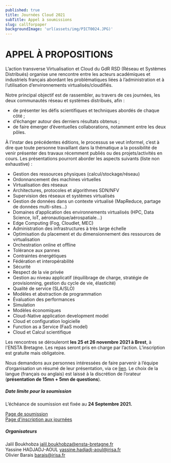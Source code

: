 ```yaml
---
published: true
title: Journées Cloud 2021
subTitle: Appel à soumissions
slug: callforpaper
backgroundImage: 'url(assets/img/PICT0024.JPG)'
---
```


# APPEL À PROPOSITIONS

L’action transverse Virtualisation et Cloud du GdR RSD (Réseau et Systèmes Distribués) organise une rencontre entre les acteurs académiques et industriels français abordant les problématiques liées à l’administration et à l’utilisation d’environnements virtualisés/cloudifiés.

Notre principal objectif est de rassembler, au travers de ces journées, les deux communautés réseau et systèmes distribués, afin :

- de présenter les défis scientifiques et techniques abordés de chaque côté ;
- d’échanger autour des derniers résultats obtenus ;
- de faire émerger d’éventuelles collaborations, notamment entre les deux pôles.

À l’instar des précédentes éditions, le processus se veut informel, c’est à dire que toute personne travaillant dans la thématique a la possibilité de venir présenter des travaux récemment publiés ou des projets/activités en cours. Les présentations pourront aborder les aspects suivants (liste non exhaustive) :

- Gestion des ressources physiques (calcul/stockage/réseau)
- Ordonnancement des machines virtuelles
- Virtualisation des réseaux
- Architectures, protocoles et algorithmes SDN/NFV
- Supervision des réseaux et systèmes virtualisés
- Gestion de données dans un contexte virtualisé (MapReduce, partage de données multi-sites…)
- Domaines d’application des environnements virtualisés (HPC, Data Science, IoT, aéronautique/aérospatiale…)
- Edge Computing (Fog, Cloudlet, MEC)
- Administration des infrastructures à très large échelle
- Optimisation du placement et du dimensionnement des ressources de virtualisation
- Orchestration online et offline
- Tolérance aux pannes
- Contraintes énergétiques
- Fédération et interopérabilité
- Sécurité
- Respect de la vie privée
- Gestion au niveau applicatif (équilibrage de charge, stratégie de provisionning, gestion du cycle de vie, élasticité)
- Qualité de service (SLA/SLO)
- Modèles et abstraction de programmation
- Évaluation des performances
- Simulation
- Modèles économiques
- Cloud-Native application development model
- Cloud et configuration logicielle
- Function as a Service (FaaS model)
- Cloud et Calcul scientifique

Les rencontres se dérouleront **les 25 et 26 novembre 2021 à Brest**, à l'ENSTA Bretagne. Les repas seront pris en charge par l’action. L’inscription est gratuite mais obligatoire.

Nous demandons aux personnes intéressées de faire parvenir à l’équipe d’organisation un résumé de leur présentation, via ce [lien](/s/submission). Le choix de la langue (français ou anglais) est laissé à la discrétion de l’orateur (**présentation de 15mn + 5mn de questions**). 

<div class="row">
  <div class="col-sm-6">
    <div class="card">
        <div class="card-body">
            <h5 class="card-title">Date limite pour la soumission</h5>
        <!--    <h6 class="card-subtitle mb-2 text-muted">Card subtitle</h6>-->
            <p class="card-text">L’échéance de soumission est fixée au <b>24 Septembre 2021.</b></p>
            <a href="/s/submission" class="card-link">Page de soumission</a><BR>
            <a href="/s/submission" class="card-link">Page d'inscription aux journées</a>
        </div>
    </div>
  </div>
  <div class="col-sm-6">
        <div class="card" >
        <div class="card-body">
            <h5 class="card-title">Organisateurs</h5>
        <!--    <h6 class="card-subtitle mb-2 text-muted">Card subtitle</h6>-->
            <p class="card-text">Jalil Boukhobza <a href="mailto:jalil.boukhobza@ensta-bretagne.fr">jalil.boukhobza@ensta-bretagne.fr</a><BR>
            Yassine HADJADJ-AOUL <a href="mailto:yassine.hadjadj-aoul@irisa.fr">yassine.hadjadj-aoul@irisa.fr</a><BR>
            Olivier Barais <a href="mailto:barais@irisa.fr">barais@irisa.fr</a><BR></p>
        </div>
        </div>
</div>
</div>
